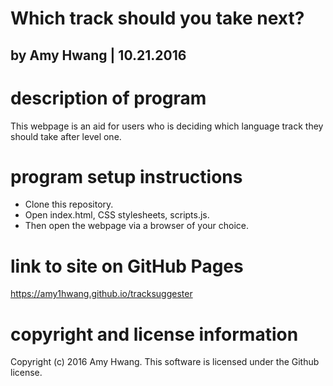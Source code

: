 # Which track should you take next?
## by Amy Hwang | 10.21.2016

# description of program
This webpage is an aid for users who is deciding which language track they should take after level one.

# program setup instructions
* Clone this repository.
* Open index.html, CSS stylesheets, scripts.js.
* Then open the webpage via a browser of your choice.

# link to site on GitHub Pages
https://amy1hwang.github.io/tracksuggester

# copyright and license information
Copyright (c) 2016 Amy Hwang. This software is licensed under the Github license.

